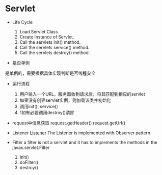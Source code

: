 # Servlet

- Life Cycle

    1. Load Servlet Class.
    2. Create Instance of Servlet.
    3. Call the servlets init() method.
    4. Call the servlets service() method.
    5. Call the servlets destroy() method.

- 是否单例

是单例的，需要根据具体实现判断是否线程安全

- 运行流程
    1. 用户输入一个URL，服务器收到请求后，将其匹配到相应的servlet
    2. 如果没有创建servlet实例，则加载该类并初始化
    3. 调用init(), service()
    4. 1如有必要调用destroy()清除

- request中信息获取
request.getHeader() request.getUrl()

- Listener
[Listener](https://www.journaldev.com/1945/servletcontextlistener-servlet-listener-example)
The Listener is implemented with Observer pattern.

- Filter
a filter is not a servlet and it has to implements the methods in the 
javax.servlet.Filter
    1. init()
    2. doFilter()
    3. destroy()